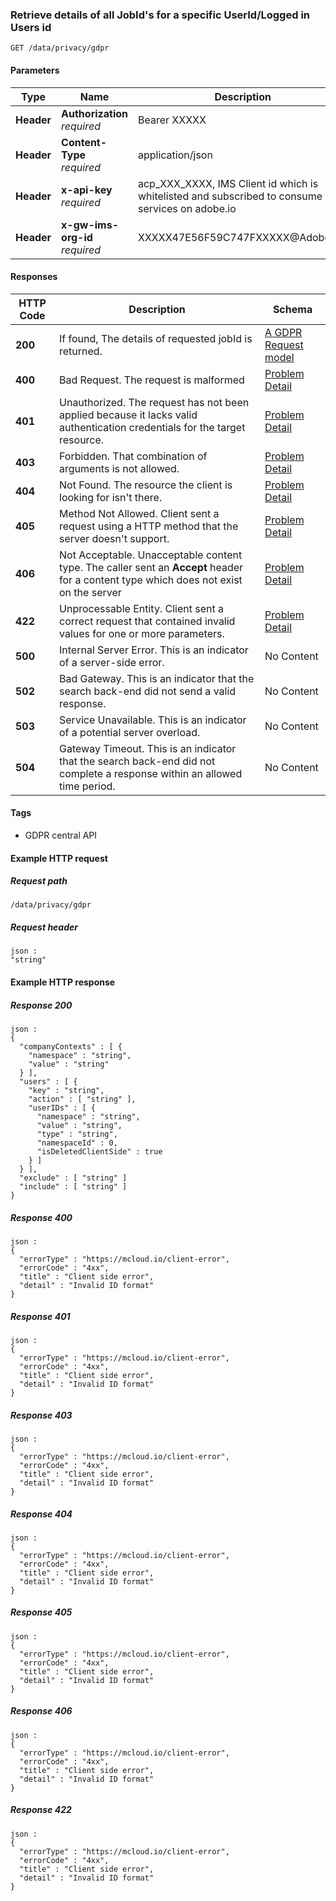 
<a name="getstatus-all"></a>
### Retrieve details of all JobId's for a specific UserId/Logged in Users id
```
GET /data/privacy/gdpr
```


#### Parameters

|Type|Name|Description|Schema|
|---|---|---|---|
|**Header**|**Authorization**  <br>*required*|Bearer XXXXX|string|
|**Header**|**Content-Type**  <br>*required*|application/json|string|
|**Header**|**x-api-key**  <br>*required*|acp_XXX_XXXX, IMS Client id which is whitelisted and subscribed to consume services on adobe.io|string|
|**Header**|**x-gw-ims-org-id**  <br>*required*|XXXXX47E56F59C747FXXXXX@AdobeOrg|string|


#### Responses

|HTTP Code|Description|Schema|
|---|---|---|
|**200**|If found, The details of requested jobId is returned.|[A GDPR Request model](../definitions/A_GDPR_Request_model.md#a-gdpr-request-model)|
|**400**|Bad Request. The request is malformed|[Problem Detail](../definitions/Problem_Detail.md#problem-detail)|
|**401**|Unauthorized. The request has not been applied because it  lacks valid authentication credentials for the target resource.|[Problem Detail](../definitions/Problem_Detail.md#problem-detail)|
|**403**|Forbidden. That combination of arguments is not allowed.|[Problem Detail](../definitions/Problem_Detail.md#problem-detail)|
|**404**|Not Found. The resource the client is looking for isn't there.|[Problem Detail](../definitions/Problem_Detail.md#problem-detail)|
|**405**|Method Not Allowed. Client sent a request using a HTTP method that the server doesn't support.|[Problem Detail](../definitions/Problem_Detail.md#problem-detail)|
|**406**|Not Acceptable. Unacceptable content type. The caller sent an <b>Accept</b> header for a content type which does not exist on the server|[Problem Detail](../definitions/Problem_Detail.md#problem-detail)|
|**422**|Unprocessable Entity. Client sent a correct request that contained invalid values for one or more parameters.|[Problem Detail](../definitions/Problem_Detail.md#problem-detail)|
|**500**|Internal Server Error. This is an indicator of a server-side error.|No Content|
|**502**|Bad Gateway. This is an indicator that the search back-end did not send a valid response.|No Content|
|**503**|Service Unavailable. This is an indicator of a potential server overload.|No Content|
|**504**|Gateway Timeout. This is an indicator that the search back-end did not complete a response within an allowed time period.|No Content|


#### Tags

* GDPR central API


#### Example HTTP request

##### Request path
```
/data/privacy/gdpr
```


##### Request header
```
json :
"string"
```


#### Example HTTP response

##### Response 200
```
json :
{
  "companyContexts" : [ {
    "namespace" : "string",
    "value" : "string"
  } ],
  "users" : [ {
    "key" : "string",
    "action" : [ "string" ],
    "userIDs" : [ {
      "namespace" : "string",
      "value" : "string",
      "type" : "string",
      "namespaceId" : 0,
      "isDeletedClientSide" : true
    } ]
  } ],
  "exclude" : [ "string" ]
  "include" : [ "string" ]
}
```


##### Response 400
```
json :
{
  "errorType" : "https://mcloud.io/client-error",
  "errorCode" : "4xx",
  "title" : "Client side error",
  "detail" : "Invalid ID format"
}
```


##### Response 401
```
json :
{
  "errorType" : "https://mcloud.io/client-error",
  "errorCode" : "4xx",
  "title" : "Client side error",
  "detail" : "Invalid ID format"
}
```


##### Response 403
```
json :
{
  "errorType" : "https://mcloud.io/client-error",
  "errorCode" : "4xx",
  "title" : "Client side error",
  "detail" : "Invalid ID format"
}
```


##### Response 404
```
json :
{
  "errorType" : "https://mcloud.io/client-error",
  "errorCode" : "4xx",
  "title" : "Client side error",
  "detail" : "Invalid ID format"
}
```


##### Response 405
```
json :
{
  "errorType" : "https://mcloud.io/client-error",
  "errorCode" : "4xx",
  "title" : "Client side error",
  "detail" : "Invalid ID format"
}
```


##### Response 406
```
json :
{
  "errorType" : "https://mcloud.io/client-error",
  "errorCode" : "4xx",
  "title" : "Client side error",
  "detail" : "Invalid ID format"
}
```


##### Response 422
```
json :
{
  "errorType" : "https://mcloud.io/client-error",
  "errorCode" : "4xx",
  "title" : "Client side error",
  "detail" : "Invalid ID format"
}
```



